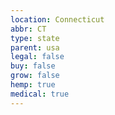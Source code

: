 ```yaml
---
location: Connecticut
abbr: CT
type: state
parent: usa
legal: false
buy: false
grow: false
hemp: true
medical: true
---
```

